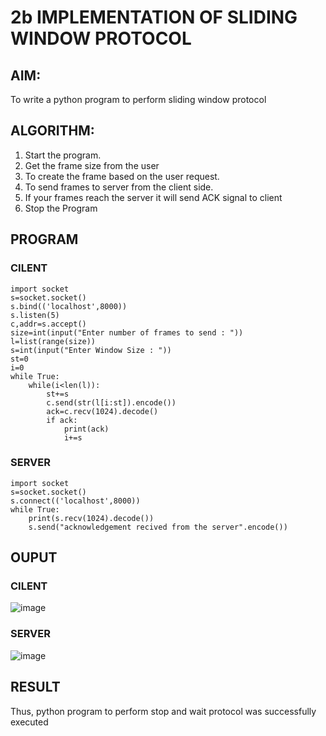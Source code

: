 # 2b IMPLEMENTATION OF SLIDING WINDOW PROTOCOL
## AIM:
To write a python program to perform sliding window protocol

## ALGORITHM:
1. Start the program.
2. Get the frame size from the user
3. To create the frame based on the user request.
4. To send frames to server from the client side.
5. If your frames reach the server it will send ACK signal to client
6. Stop the Program
## PROGRAM
### CILENT
```
import socket
s=socket.socket()
s.bind(('localhost',8000))
s.listen(5)
c,addr=s.accept()
size=int(input("Enter number of frames to send : "))
l=list(range(size))
s=int(input("Enter Window Size : "))
st=0
i=0
while True:
    while(i<len(l)):
        st+=s
        c.send(str(l[i:st]).encode())
        ack=c.recv(1024).decode()
        if ack:
            print(ack)
            i+=s

```
### SERVER
```
import socket
s=socket.socket()
s.connect(('localhost',8000))
while True:
    print(s.recv(1024).decode())
    s.send("acknowledgement recived from the server".encode())
```
## OUPUT
### CILENT 

![image](https://github.com/Vasanthpushpa/2b_SLIDING_WINDOW_PROTOCOL/assets/119291100/c1623dc0-6e8f-46e0-a555-da08b26eabe3)


### SERVER 

![image](https://github.com/Vasanthpushpa/2b_SLIDING_WINDOW_PROTOCOL/assets/119291100/eeabbf1b-dd75-46bb-97df-64e7e24541c0)


## RESULT
Thus, python program to perform stop and wait protocol was successfully executed
